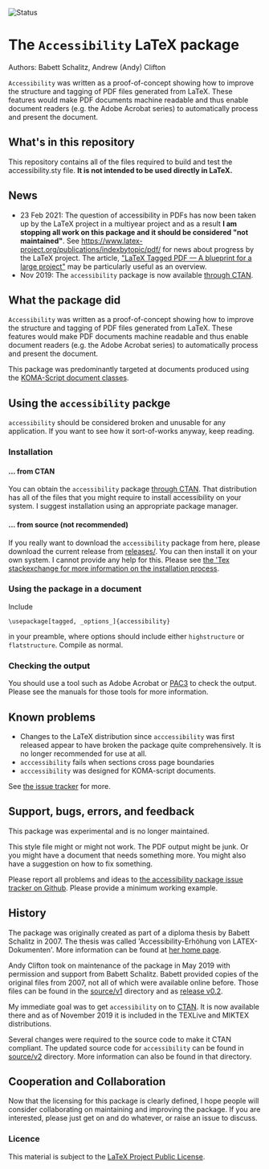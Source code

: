 ![Status](https://img.shields.io/badge/Prototype-Not%20suitable%20from%20production%20-red)

# The `Accessibility` LaTeX package

Authors: Babett Schalitz, Andrew (Andy) Clifton

`Accessibility` was written as a proof-of-concept showing how to improve the structure and tagging of PDF files generated from LaTeX. These features would make PDF documents machine readable and thus enable document readers (e.g. the Adobe Acrobat series) to automatically process and present the document.

## What's in this repository
This repository contains all of the files required to build and test the accessibility.sty file. **It is not intended to be used directly in LaTeX.**

## News
- 23 Feb 2021: The question of accessibility in PDFs has now been taken up by the LaTeX project in a multiyear project and as a result **I am stopping all work on this package and it should be considered "not maintained"**. See https://www.latex-project.org/publications/indexbytopic/pdf/ for news about progress by the LaTeX project. The article, ["LaTeX Tagged PDF — A blueprint for a large project"](https://www.latex-project.org/publications/2020-FMi-TUB-tb129mitt-tagpdf.pdf) may be particularly useful as an overview.
- Nov 2019: The `accessibility` package is now available [through CTAN](https://ctan.org/pkg/accessibility).

## What the package did
`Accessibility` was written as a proof-of-concept showing how to improve the structure and tagging of PDF files generated from LaTeX. These features would make PDF documents machine readable and thus enable document readers (e.g. the Adobe Acrobat series) to automatically process and present the document.

This package was predominantly targeted at documents produced using the [KOMA-Script document classes](https://ctan.org/pkg/koma-script).

## Using the `accessibility` packge

`accessibility` should be considered broken and unusable for any application. If you want to see how it sort-of-works anyway, keep reading.

### Installation 
#### ... from CTAN
You can obtain the `accessibility` package [through CTAN](https://ctan.org/pkg/accessibility). That distribution has all of the files that you might require to install accessibility on your system. I suggest installation using an appropriate package manager.

#### ... from source (not recommended)
If you really want to download the `accessibility` package from here, please download the current release from [releases/](https://github.com/AndyClifton/accessibility/releases). You can then install it on your own system. I cannot provide any help for this. Please see [the 'Tex stackexchange for more information on the installation process](https://tex.stackexchange.com/questions/1137/where-do-i-place-my-own-sty-or-cls-files-to-make-them-available-to-all-my-te).

###  Using the package in a document
Include

`\usepackage[tagged, _options_]{accessibility}`

in your preamble, where options should include either `highstructure` or `flatstructure`. Compile as normal.

### Checking the output
You should use a tool such as Adobe Acrobat or [PAC3](https://www.access-for-all.ch/ch/pdf-werkstatt/pdf-accessibility-checker-pac.html) to check the output. Please see the manuals for those tools for more information.

## Known problems
- Changes to the LaTeX distribution since `acccessibility` was first released appear to have broken the package quite comprehensively. It is no longer recommended for use at all.
- `acccessibility` fails when sections cross page boundaries
- `acccessibility` was designed for KOMA-script documents.

See [the issue tracker](https://github.com/AndyClifton/accessibility/issues) for more.

## Support, bugs, errors, and feedback
This package was experimental and is no longer maintained.

This style file might or might not work. The PDF output might be junk. Or you might have a document that needs something more. You might also have a suggestion on how to fix something.

Please report all problems and ideas to [the accessibility package issue tracker on Github](https://github.com/AndyClifton/accessibility/issues). Please provide a minimum working example.

## History

The package was originally created as part of a diploma thesis by Babett Schalitz in 2007. The thesis was called 'Accessibility-Erhöhung von LATEX-Dokumenten'. More information can be found at [her home page](http://babs.gmxhome.de/da_start.htm).

Andy Clifton took on maintenance of the package in May 2019 with permission and support from Babett Schalitz. Babett provided copies of the original files from 2007, not all of which were available online before. Those files can be found in the [source/v1](/source/v1) directory and as [release v0.2](releases/tag/v0.2-beta).

My immediate goal was to get `accessibility` on to [CTAN](http://www.ctan.org). It is now available there and as of November 2019 it is included in the TEXLive and MIKTEX distributions.

Several changes were required to the source code to make it CTAN compliant. The updated source code for `accessibility` can be found in [source/v2](/source/v2) directory. More information can also be found in that directory.

## Cooperation and Collaboration
Now that the licensing for this package is clearly defined, I hope people will consider collaborating on maintaining and improving the package. If you are interested, please just get on and do whatever, or raise an issue to discuss.

### Licence

This material is subject to the [LaTeX Project Public License](https://ctan.org/license/lppl1.3c).
